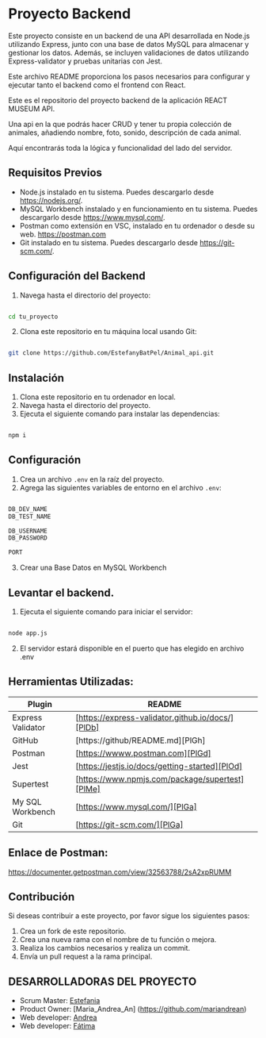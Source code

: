 # Proyecto Backend

Este proyecto consiste en un backend de una API desarrollada en Node.js utilizando Express, junto con una base de datos MySQL para almacenar y gestionar los datos. Además, se incluyen validaciones de datos utilizando Express-validator y pruebas unitarias con Jest. 

Este archivo README proporciona los pasos necesarios para configurar y ejecutar tanto el backend como el frontend con React.

Este es el repositorio del proyecto backend de la aplicación REACT MUSEUM API. 

Una api en la que podrás hacer CRUD y tener tu propia colección de animales, añadiendo nombre, foto, sonido, descripción de cada animal.

Aquí encontrarás toda la lógica y funcionalidad del lado del servidor.


## Requisitos Previos

- Node.js instalado en tu sistema. Puedes descargarlo desde https://nodejs.org/.
- MySQL Workbench instalado y en funcionamiento en tu sistema. Puedes descargarlo desde https://www.mysql.com/.
- Postman como extensión en VSC, instalado en tu ordenador o desde su web. https://postman.com
- Git instalado en tu sistema. Puedes descargarlo desde https://git-scm.com/.

## Configuración del Backend


1. Navega hasta el directorio del proyecto:

```sh

cd tu_proyecto

```

2. Clona este repositorio en tu máquina local usando Git:

```sh

git clone https://github.com/EstefanyBatPel/Animal_api.git

```

## Instalación

1. Clona este repositorio en tu ordenador en local.
2. Navega hasta el directorio del proyecto.
3. Ejecuta el siguiente comando para instalar las dependencias:

```sh

npm i

```

## Configuración


1. Crea un archivo `.env` en la raíz del proyecto.
2. Agrega las siguientes variables de entorno en el archivo `.env`:


```sh

DB_DEV_NAME
DB_TEST_NAME

DB_USERNAME
DB_PASSWORD

PORT

```

3. Crear una Base Datos en MySQL Workbench


## Levantar el backend.

1. Ejecuta el siguiente comando para iniciar el servidor:

```sh

node app.js

```

2. El servidor estará disponible en el puerto que has elegido en archivo .env


## Herramientas Utilizadas:


| Plugin | README |
| ------ | ------ |
| Express Validator | [https://express-validator.github.io/docs/][PlDb] |
| GitHub | [https://github/README.md][PlGh] |
| Postman | [https://wwww.postman.com][PlGd] |
| Jest | [https://jestjs.io/docs/getting-started][PlOd] |
| Supertest | [https://www.npmjs.com/package/supertest][PlMe] |
| My SQL Workbench | [https://www.mysql.com/][PlGa] |
| Git | [https://git-scm.com/][PlGa] |

## Enlace de Postman:

https://documenter.getpostman.com/view/32563788/2sA2xpRUMM

## Contribución

Si deseas contribuir a este proyecto, por favor sigue los siguientes pasos:

1. Crea un fork de este repositorio.
2. Crea una nueva rama con el nombre de tu función o mejora.
3. Realiza los cambios necesarios y realiza un commit.
4. Envía un pull request a la rama principal.


## DESARROLLADORAS DEL PROYECTO
- Scrum Master: [Estefania](https://github.com/EstefanyBatPel)
- Product Owner: [Maria_Andrea_An] (https://github.com/mariandrean)
- Web developer: [Andrea](https://github.com/Andreamartinn17)
- Web developer: [Fátima](https://github.com/pointfs)
